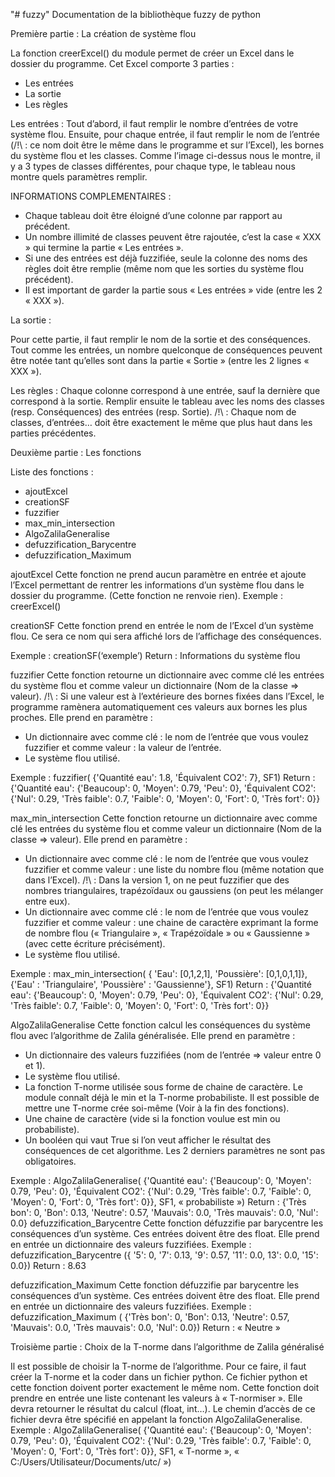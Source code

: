 "# fuzzy" 
Documentation de la bibliothèque fuzzy de python

Première partie : La création de système flou

La fonction creerExcel() du module permet de créer un Excel dans le dossier du programme. Cet Excel comporte 3 parties : 
-	Les entrées
-	La sortie
-	Les règles

Les entrées :
Tout d’abord, il faut remplir le nombre d’entrées de votre système flou. Ensuite, pour chaque entrée, il faut remplir le nom de l’entrée (/!\ : ce nom doit être le même dans le programme et sur l’Excel), les bornes du système flou et les classes. Comme l’image ci-dessus nous le montre, il y a 3 types de classes différentes, pour chaque type, le tableau nous montre quels paramètres remplir.

INFORMATIONS COMPLEMENTAIRES :
-	Chaque tableau doit être éloigné d’une colonne par rapport au précédent.  
-	Un nombre illimité de classes peuvent être rajoutée, c’est la case « XXX » qui termine la partie « Les entrées ».
-	Si une des entrées est déjà fuzzifiée, seule la colonne des noms des règles doit être remplie (même nom que les sorties du système flou précédent).
-	Il est important de garder la partie sous « Les entrées » vide (entre les 2 « XXX »).

La sortie :










Pour cette partie, il faut remplir le nom de la sortie et des conséquences. Tout comme les entrées, un nombre quelconque de conséquences peuvent être notée tant qu’elles sont dans la partie « Sortie » (entre les 2 lignes « XXX »).

Les règles :
Chaque colonne correspond à une entrée, sauf la dernière que correspond à la sortie. Remplir ensuite le tableau avec les noms des classes (resp. Conséquences) des entrées (resp. Sortie). 
/!\ : Chaque nom de classes, d’entrées… doit être exactement le même que plus haut dans les parties précédentes.












Deuxième partie : Les fonctions

Liste des fonctions : 
-	 ajoutExcel
-	creationSF
-	fuzzifier
-	max_min_intersection
-	AlgoZalilaGeneralise
-	defuzzification_Barycentre
-	defuzzification_Maximum

ajoutExcel
Cette fonction ne prend aucun paramètre en entrée et ajoute l’Excel permettant de rentrer les informations d’un système flou dans le dossier du programme. (Cette fonction ne renvoie rien).
Exemple : creerExcel()


creationSF
Cette fonction prend en entrée le nom de l’Excel d’un système flou. Ce sera ce nom qui sera affiché lors de l’affichage des conséquences. 

Exemple : creationSF(‘exemple’)
Return : Informations du système flou


fuzzifier
Cette fonction retourne un dictionnaire avec comme clé les entrées du système flou et comme valeur un dictionnaire (Nom de la classe => valeur). /!\ : Si une valeur est à l’extérieure des bornes fixées dans l’Excel, le programme ramènera automatiquement ces valeurs aux bornes les plus proches.
Elle prend en paramètre :
-	Un dictionnaire avec comme clé : le nom de l’entrée que vous voulez fuzzifier et comme valeur : la valeur de l’entrée.
-	Le système flou utilisé.

Exemple : fuzzifier( {'Quantité eau': 1.8, 'Équivalent CO2': 7}, SF1)
Return : {'Quantité eau': {'Beaucoup': 0, 'Moyen': 0.79, 'Peu': 0}, 'Équivalent CO2': {'Nul': 0.29, 'Très faible': 0.7, 'Faible': 0, 'Moyen': 0, 'Fort': 0, 'Très fort': 0}}

max_min_intersection
Cette fonction retourne un dictionnaire avec comme clé les entrées du système flou et comme valeur un dictionnaire (Nom de la classe => valeur). 
Elle prend en paramètre :
-	Un dictionnaire avec comme clé : le nom de l’entrée que vous voulez fuzzifier et comme valeur : une liste du nombre flou (même notation que dans l’Excel). /!\ : Dans la version 1, on ne peut fuzzifier que des nombres triangulaires, trapézoïdaux ou gaussiens (on peut les mélanger entre eux).
-	Un dictionnaire avec comme clé : le nom de l’entrée que vous voulez fuzzifier et comme valeur : une chaine de caractère exprimant la forme de nombre flou (« Triangulaire », « Trapézoïdale » ou « Gaussienne » (avec cette écriture précisément).
-	Le système flou utilisé.

Exemple : max_min_intersection( { 'Eau': [0,1,2,1], 'Poussière': [0,1,0,1,1]}, {'Eau' :  'Triangulaire', 'Poussière' :  'Gaussienne'}, SF1)
Return : {'Quantité eau': {'Beaucoup': 0, 'Moyen': 0.79, 'Peu': 0}, 'Équivalent CO2': {'Nul': 0.29, 'Très faible': 0.7, 'Faible': 0, 'Moyen': 0, 'Fort': 0, 'Très fort': 0}}


AlgoZalilaGeneralise
Cette fonction calcul les conséquences du système flou avec l’algorithme de Zalila généralisée.
Elle prend en paramètre :
-	Un dictionnaire des valeurs fuzzifiées (nom de l’entrée => valeur entre 0 et 1).
-	Le système flou utilisé.
-	La fonction T-norme utilisée sous forme de chaine de caractère. Le module connaît déjà le min et la T-norme probabiliste. Il est possible de mettre une T-norme crée soi-même (Voir à la fin des fonctions).
-	Une chaine de caractère (vide si la fonction voulue est min ou probabiliste).
-	Un booléen qui vaut True si l’on veut afficher le résultat des conséquences de cet algorithme.
Les 2 derniers paramètres ne sont pas obligatoires.

Exemple : AlgoZalilaGeneralise( {'Quantité eau': {'Beaucoup': 0, 'Moyen': 0.79, 'Peu': 0}, 'Équivalent CO2': {'Nul': 0.29, 'Très faible': 0.7, 'Faible': 0, 'Moyen': 0, 'Fort': 0, 'Très fort': 0}}, SF1, « probabiliste »)
Return : {'Très bon': 0, 'Bon': 0.13, 'Neutre': 0.57, 'Mauvais': 0.0, 'Très mauvais': 0.0, 'Nul': 0.0}
defuzzification_Barycentre
Cette fonction défuzzifie par barycentre les conséquences d’un système. Ces entrées doivent être des float. 
Elle prend en entrée un dictionnaire des valeurs fuzzifiées.
Exemple : defuzzification_Barycentre ({ '5': 0, '7': 0.13, '9': 0.57, '11': 0.0, 13': 0.0, '15': 0.0})
Return : 8.63

defuzzification_Maximum
Cette fonction défuzzifie par barycentre les conséquences d’un système. Ces entrées doivent être des float. 
Elle prend en entrée un dictionnaire des valeurs fuzzifiées.
Exemple : defuzzification_Maximum ( {'Très bon': 0, 'Bon': 0.13, 'Neutre': 0.57, 'Mauvais': 0.0, 'Très mauvais': 0.0, 'Nul': 0.0})
Return : « Neutre »


Troisième partie : Choix de la T-norme dans l’algorithme de Zalila généralisé

Il est possible de choisir la T-norme de l’algorithme. Pour ce faire, il faut créer la T-norme et la coder dans un fichier python. Ce fichier python et cette fonction doivent porter exactement le même nom. 
Cette fonction doit prendre en entrée une liste contenant les valeurs à « T-normiser ». Elle devra retourner le résultat du calcul (float, int…).
Le chemin d’accès de ce fichier devra être spécifié en appelant la fonction AlgoZalilaGeneralise.
Exemple : AlgoZalilaGeneralise( {'Quantité eau': {'Beaucoup': 0, 'Moyen': 0.79, 'Peu': 0}, 'Équivalent CO2': {'Nul': 0.29, 'Très faible': 0.7, 'Faible': 0, 'Moyen': 0, 'Fort': 0, 'Très fort': 0}}, SF1, « T-norme », « C:/Users/Utilisateur/Documents/utc/ »)
